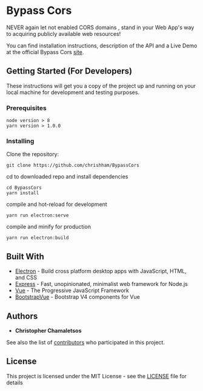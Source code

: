 # Bypass Cors

NEVER again let not enabled CORS domains , stand in your Web App's way to acquiring publicly available web resources!

You can find installation instructions, description of the API and a Live Demo at the official Bypass Cors [site](https://chrishham.github.io/BypassCors/).

## Getting Started (For Developers)

These instructions will get you a copy of the project up and running on your local machine for development and testing purposes.

### Prerequisites


```
node version > 8
yarn version > 1.0.0
```

### Installing

Clone the repository:

```
git clone https://github.com/chrishham/BypassCors
```

cd to downloaded repo and install dependencies

```
cd BypassCors
yarn install
```

compile and hot-reload for development
```
yarn run electron:serve
```

compile and minify for production
```
yarn run electron:build
```

## Built With

* [Electron](https://electronjs.org/) - Build cross platform desktop apps with JavaScript, HTML, and CSS
* [Express](https://expressjs.com/) - Fast, unopinionated, minimalist web framework for Node.js
* [Vue](https://vuejs.org/) - The Progressive
JavaScript Framework
* [BootstrapVue](https://bootstrap-vue.js.org/) - Bootstrap V4 components for Vue

## Authors

* **Christopher Chamaletsos**

See also the list of [contributors](https://github.com/chrishham/BypassCors/contributors) who participated in this project.

## License

This project is licensed under the MIT License - see the [LICENSE](LICENSE) file for details


